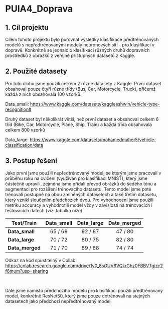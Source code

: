 # PUIA4_Doprava
## 1. Cíl projektu
Cílem tohoto projektu bylo porovnat výsledky klasifikace předtrénovaných modelů s nepředtrénovanými modely neuronových sítí - pro klasifikaci v dopravě. Konkrétně se jednalo o klasifikaci různých druhů dopravních prostředků z obrázků z veřejně přístupných datasetů z Kaggle.


## 2. Použité datasety
Pro tuto úlohu jsme použili celkem 2 různé datasety z Kaggle. První dataset obsahoval pouze čtyři různé třídy (Bus, Car, Motorcycle, Truck), přičemž každá z nich obsahovala 100 vzorků.  

Data_small: https://www.kaggle.com/datasets/kaggleashwin/vehicle-type-recognition#  

Druhý dataset byl několikrát větší, než první dataset a obsahoval celkem 6 tříd (Bike, Car, Motorcycle, Plane, Ship, Train) a každá třída obsahovala celkem 800 vzorků  

Data_large: https://www.kaggle.com/datasets/mohamedmaher5/vehicle-classification/data  


## 3. Postup řešení
Jako první jsme použili nepředtrénovaný model, se kterým jsme pracovali v průběhu roku na cvičení (využíván pro klasifikaci MNIST), který jsme částečně upravili, zejména jsme přidali převod obrázků do šedého tónu a augmentaci pro rozšíření trénovacího datasetu. Tento model jsme poté trénovali postupně na obou zmíněných datasetech a také třetím datasetu, který vznikl sloučením předchozích dvou. Pro vyhodnocení jsme použili metriku accuracy a vyhodnotili model vždy v závislosti na trénovacích i testovacích datech (viz. tabulka níže).  

| Test/Train   | Data_small | Data_large | Data_merged |
|--------------|:----------:|:----------:|:-----------:|
| **Data_small**  |   65 / 69   |   92 / 87   |    47 / 80    |
| **Data_large**  |   70 / 72   |   80 / 75   |    82 / 80    |
| **Data_merged** |   71 / 70   |   89 / 88   |    74 / 74    |  

Odkaz na kód spustitelný v Collab: https://colab.research.google.com/drive/1y0_8sOUV6VQkrGhz0FBBVTgjzc2f6mum?usp=sharing  

<p>&nbsp;</p>

Dále jsme namísto předchozího modelu pro klasifikaci použili předtrénovaný model, konkrétně ResNet50, který jsme pouze dotrénovali na stejných datasetech jako předchozí nepředtrénovaný model.
